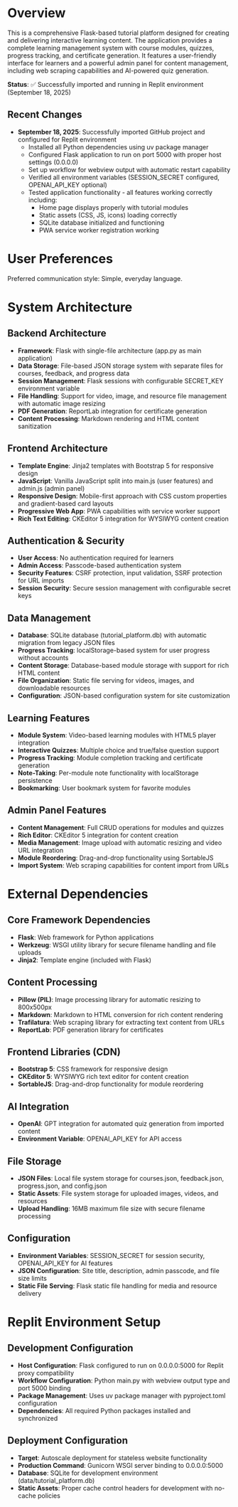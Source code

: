 # Overview

This is a comprehensive Flask-based tutorial platform designed for creating and delivering interactive learning content. The application provides a complete learning management system with course modules, quizzes, progress tracking, and certificate generation. It features a user-friendly interface for learners and a powerful admin panel for content management, including web scraping capabilities and AI-powered quiz generation.

**Status**: ✅ Successfully imported and running in Replit environment (September 18, 2025)

## Recent Changes

- **September 18, 2025**: Successfully imported GitHub project and configured for Replit environment
  - Installed all Python dependencies using uv package manager
  - Configured Flask application to run on port 5000 with proper host settings (0.0.0.0)
  - Set up workflow for webview output with automatic restart capability
  - Verified all environment variables (SESSION_SECRET configured, OPENAI_API_KEY optional)
  - Tested application functionality - all features working correctly including:
    - Home page displays properly with tutorial modules
    - Static assets (CSS, JS, icons) loading correctly
    - SQLite database initialized and functioning
    - PWA service worker registration working

# User Preferences

Preferred communication style: Simple, everyday language.

# System Architecture

## Backend Architecture
- **Framework**: Flask with single-file architecture (app.py as main application)
- **Data Storage**: File-based JSON storage system with separate files for courses, feedback, and progress data
- **Session Management**: Flask sessions with configurable SECRET_KEY environment variable
- **File Handling**: Support for video, image, and resource file management with automatic image resizing
- **PDF Generation**: ReportLab integration for certificate generation
- **Content Processing**: Markdown rendering and HTML content sanitization

## Frontend Architecture
- **Template Engine**: Jinja2 templates with Bootstrap 5 for responsive design
- **JavaScript**: Vanilla JavaScript split into main.js (user features) and admin.js (admin panel)
- **Responsive Design**: Mobile-first approach with CSS custom properties and gradient-based card layouts
- **Progressive Web App**: PWA capabilities with service worker support
- **Rich Text Editing**: CKEditor 5 integration for WYSIWYG content creation

## Authentication & Security
- **User Access**: No authentication required for learners
- **Admin Access**: Passcode-based authentication system
- **Security Features**: CSRF protection, input validation, SSRF protection for URL imports
- **Session Security**: Secure session management with configurable secret keys

## Data Management
- **Database**: SQLite database (tutorial_platform.db) with automatic migration from legacy JSON files
- **Progress Tracking**: localStorage-based system for user progress without accounts
- **Content Storage**: Database-based module storage with support for rich HTML content
- **File Organization**: Static file serving for videos, images, and downloadable resources
- **Configuration**: JSON-based configuration system for site customization

## Learning Features
- **Module System**: Video-based learning modules with HTML5 player integration
- **Interactive Quizzes**: Multiple choice and true/false question support
- **Progress Tracking**: Module completion tracking and certificate generation
- **Note-Taking**: Per-module note functionality with localStorage persistence
- **Bookmarking**: User bookmark system for favorite modules

## Admin Panel Features
- **Content Management**: Full CRUD operations for modules and quizzes
- **Rich Editor**: CKEditor 5 integration for content creation
- **Media Management**: Image upload with automatic resizing and video URL integration
- **Module Reordering**: Drag-and-drop functionality using SortableJS
- **Import System**: Web scraping capabilities for content import from URLs

# External Dependencies

## Core Framework Dependencies
- **Flask**: Web framework for Python applications
- **Werkzeug**: WSGI utility library for secure filename handling and file uploads
- **Jinja2**: Template engine (included with Flask)

## Content Processing
- **Pillow (PIL)**: Image processing library for automatic resizing to 800x500px
- **Markdown**: Markdown to HTML conversion for rich content rendering
- **Trafilatura**: Web scraping library for extracting text content from URLs
- **ReportLab**: PDF generation library for certificates

## Frontend Libraries (CDN)
- **Bootstrap 5**: CSS framework for responsive design
- **CKEditor 5**: WYSIWYG rich text editor for content creation
- **SortableJS**: Drag-and-drop functionality for module reordering

## AI Integration
- **OpenAI**: GPT integration for automated quiz generation from imported content
- **Environment Variable**: OPENAI_API_KEY for API access

## File Storage
- **JSON Files**: Local file system storage for courses.json, feedback.json, progress.json, and config.json
- **Static Assets**: File system storage for uploaded images, videos, and resources
- **Upload Handling**: 16MB maximum file size with secure filename processing

## Configuration
- **Environment Variables**: SESSION_SECRET for session security, OPENAI_API_KEY for AI features
- **JSON Configuration**: Site title, description, admin passcode, and file size limits
- **Static File Serving**: Flask static file handling for media and resource delivery

# Replit Environment Setup

## Development Configuration
- **Host Configuration**: Flask configured to run on 0.0.0.0:5000 for Replit proxy compatibility
- **Workflow Configuration**: Python main.py with webview output type and port 5000 binding
- **Package Management**: Uses uv package manager with pyproject.toml configuration
- **Dependencies**: All required Python packages installed and synchronized

## Deployment Configuration
- **Target**: Autoscale deployment for stateless website functionality
- **Production Command**: Gunicorn WSGI server binding to 0.0.0.0:5000
- **Database**: SQLite for development environment (data/tutorial_platform.db)
- **Static Assets**: Proper cache control headers for development with no-cache policies